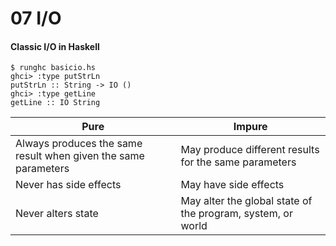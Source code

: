 # 07 I/O

#### Classic I/O in Haskell
```
$ runghc basicio.hs
ghci> :type putStrLn
putStrLn :: String -> IO ()
ghci> :type getLine
getLine :: IO String
```

| Pure | Impure |
|------|--------|
|Always produces the same result when given the same parameters | May produce different results for the same parameters|
|Never has side effects | May have side effects|
|Never alters state | May alter the global state of the program, system, or world|